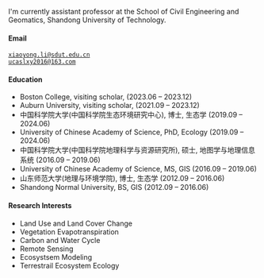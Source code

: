 
I'm currently assistant professor at the School of Civil Engineering and Geomatics, Shandong University of Technology.


#### Email  
<code>xiaoyong.li@sdut.edu.cn</code>  
<code>ucaslxy2016@163.com</code>


#### Education  
* Boston College, visiting scholar, (2023.06 – 2023.12)
* Auburn University, visiting scholar, (2021.09 – 2023.12)
* 中国科学院大学(中国科学院生态环境研究中心), 博士, 生态学 (2019.09 – 2024.06)
* University of Chinese Academy of Science, PhD, Ecology (2019.09 – 2024.06)
* 中国科学院大学(中国科学院地理科学与资源研究所), 硕士, 地图学与地理信息系统 (2016.09 – 2019.06)
* University of Chinese Academy of Science, MS, GIS (2016.09 – 2019.06)
* 山东师范大学(地理与环境学院), 博士, 生态学 (2012.09 – 2016.06)
* Shandong Normal University, BS, GIS (2012.09 – 2016.06)


#### Research Interests
* Land Use and Land Cover Change
* Vegetation Evapotranspiration
* Carbon and Water Cycle
* Remote Sensing
* Ecosystsem Modeling
* Terrestrail Ecosystem Ecology
